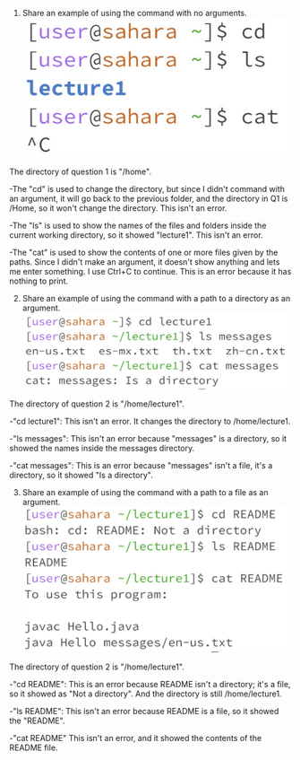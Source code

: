 1. Share an example of using the command with no arguments.
![Image](1.jpg)

The directory of question 1 is "/home".

-The "cd" is used to change the directory, but since I didn't command with an argument, it will go back to the previous folder, and the directory in Q1 is /Home, so it won't change the directory. This isn't an error.

-The "ls" is used to show the names of the files and folders inside the current working directory, so it showed "lecture1". This isn't an error.

-The "cat" is used to show the contents of one or more files given by the paths. Since I didn't make an argument, it doesn't show anything and lets me enter something. I use Ctrl+C to continue. This is an error because it has nothing to print.


2. Share an example of using the command with a path to a directory as an argument.
![Image](2.jpg)

The directory of question 2 is "/home/lecture1".

-"cd lecture1": This isn't an error. It changes the directory to /home/lecture1.

-"ls messages": This isn't an error because "messages" is a directory, so it showed the names inside the messages directory. 

-"cat messages": This is an error because "messages" isn't a file, it's a directory, so it showed "Is a directory". 

3. Share an example of using the command with a path to a file as an argument.
![Image](3.jpg)

The directory of question 2 is "/home/lecture1".

-"cd README": This is an error because README isn't a directory; it's a file, so it showed as "Not a directory". And the directory is still /home/lecture1.

-"ls README": This isn't an error because README is a file, so it showed the "README".

-"cat README" This isn't an error, and it showed the contents of the README file.
